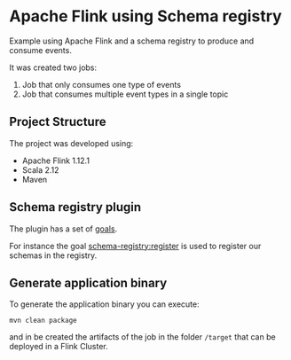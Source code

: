 # Apache Flink using Schema registry

Example using Apache Flink and a schema registry to produce and consume events.

It was created two jobs:
1) Job that only consumes one type of events
2) Job that consumes multiple event types in a single topic

## Project Structure

The project was developed using:
- Apache Flink 1.12.1
- Scala 2.12
- Maven

## Schema registry plugin
The plugin has a set of [goals](https://docs.confluent.io/platform/current/schema-registry/develop/maven-plugin.html).

For instance the goal [schema-registry:register](https://docs.confluent.io/platform/current/schema-registry/develop/maven-plugin.html#schema-registry-register) is used to register our schemas in the registry.

## Generate application binary

To generate the application binary you can execute:
```console
mvn clean package
```

and in be created the artifacts of the job in the folder `/target` that can be deployed in a Flink Cluster.




